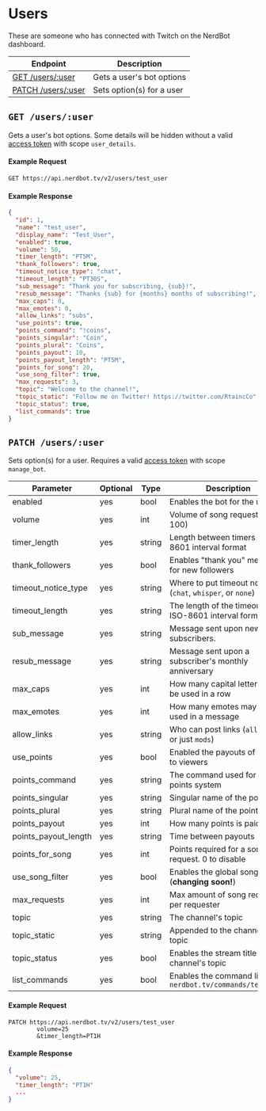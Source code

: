 # Users

These are someone who has connected with Twitch on the NerdBot dashboard.

|Endpoint|Description|
|---|---|
|[GET /users/:user](#get-usersuser)|Gets a user's bot options|
|[PATCH /users/:user](#patch-usersuser)|Sets option(s) for a user|

## `GET /users/:user`
Gets a user's bot options. Some details will be hidden without a valid [access token](../authentication.md) with scope `user_details`.

#### Example Request
    GET https://api.nerdbot.tv/v2/users/test_user
#### Example Response
```JSON
{
  "id": 1,
  "name": "test_user",
  "display_name": "Test_User",
  "enabled": true,
  "volume": 50,
  "timer_length": "PT5M",
  "thank_followers": true,
  "timeout_notice_type": "chat",
  "timeout_length": "PT30S",
  "sub_message": "Thank you for subscribing, {sub}!",
  "resub_message": "Thanks {sub} for {months} months of subscribing!",
  "max_caps": 0,
  "max_emotes": 0,
  "allow_links": "subs",
  "use_points": true,
  "points_command": "!coins",
  "points_singular": "Coin",
  "points_plural": "Coins",
  "points_payout": 10,
  "points_payout_length": "PT5M",
  "points_for_song": 20,
  "use_song_filter": true,
  "max_requests": 3,
  "topic": "Welcome to the channel!",
  "topic_static": "Follow me on Twitter! https://twitter.com/RtaincCo",
  "topic_status": true,
  "list_commands": true
}
```
## `PATCH /users/:user`
Sets option(s) for a user. Requires a valid [access token](../authentication.md) with scope `manage_bot`.

|Parameter|Optional|Type|Description|
---|---|---|---
enabled|yes|bool|Enables the bot for the user
volume|yes|int|Volume of song requests (0-100)
timer_length|yes|string|Length between timers in ISO-8601 interval format
thank_followers|yes|bool|Enables "thank you" messages for new followers
timeout_notice_type|yes|string|Where to put timeout notices (`chat`, `whisper`, or `none`)
timeout_length|yes|string|The length of the timeout in ISO-8601 interval format.
sub_message|yes|string|Message sent upon new subscribers.
resub_message|yes|string|Message sent upon a subscriber's monthly anniversary
max_caps|yes|int|How many capital letters may be used in a row
max_emotes|yes|int|How many emotes may be used in a message
allow_links|yes|string|Who can post links (`all`, `subs`, or just `mods`)
use_points|yes|bool|Enabled the payouts of points to viewers
points_command|yes|string|The command used for the points system
points_singular|yes|string|Singular name of the points
points_plural|yes|string|Plural name of the points
points_payout|yes|int|How many points is paid out
points_payout_length|yes|string|Time between payouts
points_for_song|yes|int|Points required for a song request. 0 to disable
use_song_filter|yes|bool|Enables the global song filter (**changing soon!**)
max_requests|yes|int|Max amount of song requests per requester
topic|yes|string|The channel's topic
topic_static|yes|string|Appended to the channel's topic
topic_status|yes|bool|Enables the stream title in the channel's topic
list_commands|yes|bool|Enables the command list at `nerdbot.tv/commands/test_user`

#### Example Request
    PATCH https://api.nerdbot.tv/v2/users/test_user
            volume=25
            &timer_length=PT1H
#### Example Response
```JSON
{
  "volume": 25,
  "timer_length": "PT1H"
  ...
}
```

